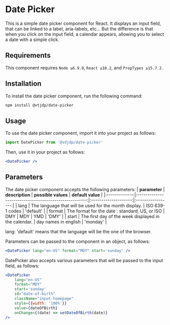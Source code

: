 # Date Picker
This is a simple date picker component for React. It displays an input field,
that can be linked to a label, aria-labels, etc… But the difference is that
when you click on the input field, a calendar appears, allowing you to select
a date with a simple click.
## Requirements
This component requires `Node ≥6.9.0`, `React ≥18.2`, and `PropTypes ≥15.7.2` .
## Installation
To install the date picker component, run the following command:
```bash
npm install @vtjdp/date-picker
```
## Usage
To use the date picker component, import it into your project as follows:
```jsx
import DatePicker from '@vdjdp/date-picker'
```
Then, use it in your project as follows:
```jsx
<DatePicker />
```
## Parameters
The date picker component accepts the following parameters:
| **parameter** | **description**                                       | **possible values**  | **default value** |
|:-------------:|:-----------------------------------------------------:|:--------------------:|:-----------------:|
| lang          | The language that will be used for the month display. | ISO 639-1 codes      | 'default'         |
| format        | The format for the date : standard, US, or ISO        | DMY | MDY | YMD      | 'DMY'             |
| start         | The first day of the week displayed in the calendar.  | day names in english | 'monday'          |


lang: 'default' means that the language will be the one of the browser.

Parameters can be passed to the component in an object, as follows:
```jsx
<DatePicker lang="en-US" format="MDY" start='sunday' />
```

DatePicker also accepts various parameters that will be passed 
to the input field, as follows:
```jsx
<DatePicker
    lang="en-US"
    format="MDY"
    start='sunday'
    id="date-of-birth"
    className="input-homepage"
    style={{width: '100%'}}
    value={dateOfBirth}
    onChange={(date) => setDateOfBirth(date)}
/>
```
